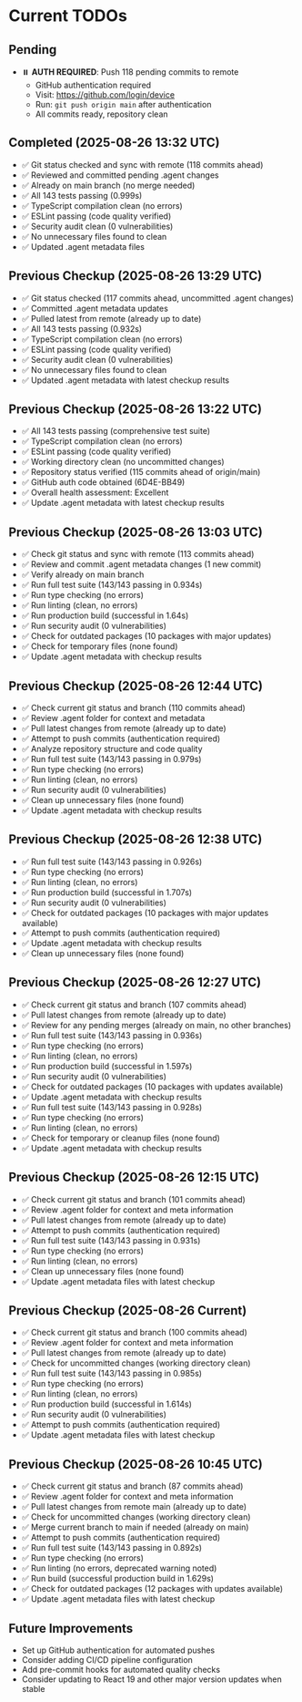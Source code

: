 # Current TODOs

## Pending
- ⏸️ **AUTH REQUIRED**: Push 118 pending commits to remote
  - GitHub authentication required
  - Visit: https://github.com/login/device
  - Run: `git push origin main` after authentication
  - All commits ready, repository clean

## Completed (2025-08-26 13:32 UTC)
- ✅ Git status checked and sync with remote (118 commits ahead)
- ✅ Reviewed and committed pending .agent changes
- ✅ Already on main branch (no merge needed)
- ✅ All 143 tests passing (0.999s)
- ✅ TypeScript compilation clean (no errors)
- ✅ ESLint passing (code quality verified)
- ✅ Security audit clean (0 vulnerabilities)
- ✅ No unnecessary files found to clean
- ✅ Updated .agent metadata files

## Previous Checkup (2025-08-26 13:29 UTC)
- ✅ Git status checked (117 commits ahead, uncommitted .agent changes)
- ✅ Committed .agent metadata updates
- ✅ Pulled latest from remote (already up to date)
- ✅ All 143 tests passing (0.932s)
- ✅ TypeScript compilation clean (no errors)
- ✅ ESLint passing (code quality verified)
- ✅ Security audit clean (0 vulnerabilities)
- ✅ No unnecessary files found to clean
- ✅ Updated .agent metadata with latest checkup results

## Previous Checkup (2025-08-26 13:22 UTC)
- ✅ All 143 tests passing (comprehensive test suite)
- ✅ TypeScript compilation clean (no errors)
- ✅ ESLint passing (code quality verified)
- ✅ Working directory clean (no uncommitted changes)
- ✅ Repository status verified (115 commits ahead of origin/main)
- ✅ GitHub auth code obtained (6D4E-BB49)
- ✅ Overall health assessment: Excellent
- ✅ Update .agent metadata with latest checkup results

## Previous Checkup (2025-08-26 13:03 UTC)
- ✅ Check git status and sync with remote (113 commits ahead)
- ✅ Review and commit .agent metadata changes (1 new commit)
- ✅ Verify already on main branch
- ✅ Run full test suite (143/143 passing in 0.934s)
- ✅ Run type checking (no errors)
- ✅ Run linting (clean, no errors)
- ✅ Run production build (successful in 1.64s)
- ✅ Run security audit (0 vulnerabilities)
- ✅ Check for outdated packages (10 packages with major updates)
- ✅ Check for temporary files (none found)
- ✅ Update .agent metadata with checkup results

## Previous Checkup (2025-08-26 12:44 UTC)
- ✅ Check current git status and branch (110 commits ahead)
- ✅ Review .agent folder for context and metadata
- ✅ Pull latest changes from remote (already up to date)
- ✅ Attempt to push commits (authentication required)
- ✅ Analyze repository structure and code quality
- ✅ Run full test suite (143/143 passing in 0.979s)
- ✅ Run type checking (no errors)
- ✅ Run linting (clean, no errors)
- ✅ Run security audit (0 vulnerabilities)
- ✅ Clean up unnecessary files (none found)
- ✅ Update .agent metadata with checkup results

## Previous Checkup (2025-08-26 12:38 UTC)
- ✅ Run full test suite (143/143 passing in 0.926s)
- ✅ Run type checking (no errors)
- ✅ Run linting (clean, no errors)
- ✅ Run production build (successful in 1.707s)
- ✅ Run security audit (0 vulnerabilities)
- ✅ Check for outdated packages (10 packages with major updates available)
- ✅ Attempt to push commits (authentication required)
- ✅ Update .agent metadata with checkup results
- ✅ Clean up unnecessary files (none found)

## Previous Checkup (2025-08-26 12:27 UTC)
- ✅ Check current git status and branch (107 commits ahead)
- ✅ Pull latest changes from remote (already up to date)
- ✅ Review for any pending merges (already on main, no other branches)
- ✅ Run full test suite (143/143 passing in 0.936s)
- ✅ Run type checking (no errors)
- ✅ Run linting (clean, no errors)
- ✅ Run production build (successful in 1.597s)
- ✅ Run security audit (0 vulnerabilities)
- ✅ Check for outdated packages (10 packages with updates available)
- ✅ Update .agent metadata with checkup results
- ✅ Run full test suite (143/143 passing in 0.928s)
- ✅ Run type checking (no errors)
- ✅ Run linting (clean, no errors)
- ✅ Check for temporary or cleanup files (none found)
- ✅ Update .agent metadata with checkup results

## Previous Checkup (2025-08-26 12:15 UTC)
- ✅ Check current git status and branch (101 commits ahead)
- ✅ Review .agent folder for context and meta information  
- ✅ Pull latest changes from remote (already up to date)
- ✅ Attempt to push commits (authentication required)
- ✅ Run full test suite (143/143 passing in 0.931s)
- ✅ Run type checking (no errors)
- ✅ Run linting (clean, no errors)
- ✅ Clean up unnecessary files (none found)
- ✅ Update .agent metadata files with latest checkup

## Previous Checkup (2025-08-26 Current)
- ✅ Check current git status and branch (100 commits ahead)
- ✅ Review .agent folder for context and meta information  
- ✅ Pull latest changes from remote (already up to date)
- ✅ Check for uncommitted changes (working directory clean)
- ✅ Run full test suite (143/143 passing in 0.985s)
- ✅ Run type checking (no errors)
- ✅ Run linting (clean, no errors)
- ✅ Run production build (successful in 1.614s)
- ✅ Run security audit (0 vulnerabilities)
- ✅ Attempt to push commits (authentication required)
- ✅ Update .agent metadata files with latest checkup

## Previous Checkup (2025-08-26 10:45 UTC)
- ✅ Check current git status and branch (87 commits ahead)
- ✅ Review .agent folder for context and meta information
- ✅ Pull latest changes from remote main (already up to date)
- ✅ Check for uncommitted changes (working directory clean)
- ✅ Merge current branch to main if needed (already on main)
- ✅ Attempt to push commits (authentication required)
- ✅ Run full test suite (143/143 passing in 0.892s)
- ✅ Run type checking (no errors)
- ✅ Run linting (no errors, deprecated warning noted)
- ✅ Run build (successful production build in 1.629s)
- ✅ Check for outdated packages (12 packages with updates available)
- ✅ Update .agent metadata files with latest checkup

## Future Improvements
- Set up GitHub authentication for automated pushes
- Consider adding CI/CD pipeline configuration
- Add pre-commit hooks for automated quality checks
- Consider updating to React 19 and other major version updates when stable
